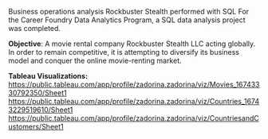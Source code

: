 Business operations analysis Rockbuster Stealth performed with SQL
For the Career Foundry Data Analytics Program, a SQL data analysis project was completed.

**Objective**:
A movie rental company Rockbuster Stealth LLC  acting globally. In order to remain competitive, it is attempting to diversify its business model and conquer the online movie-renting market.

**Tableau Visualizations:**
https://public.tableau.com/app/profile/zadorina.zadorina/viz/Movies_16743330792350/Sheet1
https://public.tableau.com/app/profile/zadorina.zadorina/viz/Countries_16743229519610/Sheet1
https://public.tableau.com/app/profile/zadorina.zadorina/viz/CountriesandCustomers/Sheet1
